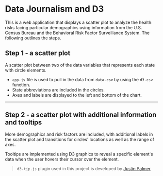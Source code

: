 # Data Journalism and D3

This is a web application that displays a scatter plot to analyze the health risks facing particular demographics using information from the U.S. Census Bureau and the Behavioral Risk Factor Surveillance System. The following outlines the steps.

## Step 1 - a scatter plot

A scatter plot between two of the data variables that represents each state with circle elements. 
* `app.js` file is used to pull in the data from `data.csv` by using the `d3.csv` function.
* State abbreviations are included in the circles.
* Axes and labels are displayed to the left and bottom of the chart.

- - -

## Step 2 - a scatter plot with additional information and tooltips

More demographics and risk factors are included, with additional labels in the scatter plot and transitions for circles' locations as well as the range of axes.

Tooltips are implemented using D3 graphics to reveal a specific element's data when the user hovers their cursor over the element. 
>`d3-tip.js` plugin used in this project is developed by [Justin Palmer](https://github.com/Caged)
